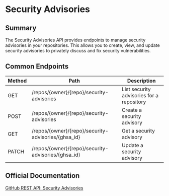# Security Advisories

## Summary
The Security Advisories API provides endpoints to manage security advisories in your repositories. This allows you to create, view, and update security advisories to privately discuss and fix security vulnerabilities.

## Common Endpoints

| Method | Path | Description |
|--------|------|-------------|
| GET    | /repos/{owner}/{repo}/security-advisories | List security advisories for a repository |
| POST   | /repos/{owner}/{repo}/security-advisories | Create a security advisory |
| GET    | /repos/{owner}/{repo}/security-advisories/{ghsa_id} | Get a security advisory |
| PATCH  | /repos/{owner}/{repo}/security-advisories/{ghsa_id} | Update a security advisory |

## Official Documentation
[GitHub REST API: Security Advisories](https://docs.github.com/en/rest/security-advisories)